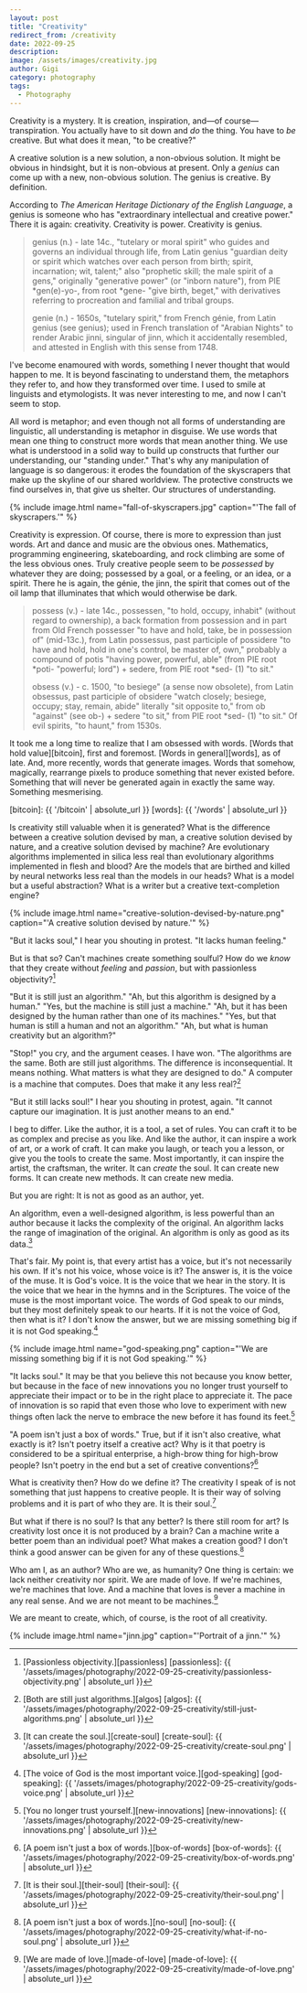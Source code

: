 ```yaml
---
layout: post
title: "Creativity"
redirect_from: /creativity
date: 2022-09-25
description:
image: /assets/images/creativity.jpg
author: Gigi
category: photography
tags:
  - Photography
---
```


Creativity is a mystery. It is creation, inspiration, and—of
course—transpiration. You actually have to sit down and _do_ the thing. You have
to _be_ creative. But what does it mean, "to be creative?"

A creative solution is a new solution, a non-obvious solution. It might be
obvious in hindsight, but it is non-obvious at present. Only a _genius_ can come
up with a new, non-obvious solution. The genius is creative. By definition.

According to _The American Heritage Dictionary of the English Language_, a genius
is someone who has "extraordinary intellectual and creative power." There it is
again: creativity. Creativity is power. Creativity is genius.

> genius (n.) - late 14c., "tutelary or moral spirit" who guides and governs an
> individual through life, from Latin genius "guardian deity or spirit which
> watches over each person from birth; spirit, incarnation; wit, talent;" also
> "prophetic skill; the male spirit of a gens," originally "generative power"
> (or "inborn nature"), from PIE *gen(e)-yo-, from root *gene- "give birth,
> beget," with derivatives referring to procreation and familial and tribal
> groups.
>
> genie (n.) - 1650s, "tutelary spirit," from French génie, from Latin genius
> (see genius); used in French translation of "Arabian Nights" to render Arabic
> jinni, singular of jinn, which it accidentally resembled, and attested in
> English with this sense from 1748.

I've become enamoured with words, something I never thought that would happen to
me. It is beyond fascinating to understand them, the metaphors they refer to,
and how they transformed over time. I used to smile at linguists and
etymologists. It was never interesting to me, and now I can't seem to stop.

All word is metaphor; and even though not all forms of understanding are
linguistic, all understanding is metaphor in disguise. We use words that mean
one thing to construct more words that mean another thing. We use what is
understood in a solid way to build up constructs that further our understanding,
our "standing under." That's why any manipulation of language is so dangerous:
it erodes the foundation of the skyscrapers that make up the skyline of our
shared worldview. The protective constructs we find ourselves in, that give us
shelter. Our structures of understanding.

{% include image.html name="fall-of-skyscrapers.jpg" caption="'The fall of skyscrapers.'" %}

Creativity is expression. Of course, there is more to expression than just
words. Art and dance and music are the obvious ones. Mathematics, programming
engineering, skateboarding, and rock climbing are some of the less obvious ones.
Truly creative people seem to be _possessed_ by whatever they are doing;
possessed by a goal, or a feeling, or an idea, or a spirit. There he is again,
the génie, the jinn, the spirit that comes out of the oil lamp that illuminates
that which would otherwise be dark.

> possess (v.) - late 14c., possessen, "to hold, occupy, inhabit" (without
> regard to ownership), a back formation from possession and in part from Old
> French possesser "to have and hold, take, be in possession of" (mid-13c.),
> from Latin possessus, past participle of possidere "to have and hold, hold in
> one's control, be master of, own," probably a compound of potis "having power,
> powerful, able" (from PIE root *poti- "powerful; lord") + sedere, from PIE
> root *sed- (1) "to sit."
>
> obsess (v.) - c. 1500, "to besiege" (a sense now obsolete), from Latin
> obsessus, past participle of obsidere "watch closely; besiege, occupy; stay,
> remain, abide" literally "sit opposite to," from ob "against" (see ob-) +
> sedere "to sit," from PIE root *sed- (1) "to sit." Of evil spirits, "to
> haunt," from 1530s.

It took me a long time to realize that I am obsessed with words. [Words that hold
value][bitcoin], first and foremost. [Words in general][words], as of late. And, more recently,
words that generate images. Words that somehow, magically, rearrange pixels to
produce something that never existed before. Something that will never be
generated again in exactly the same way. Something mesmerising.



[bitcoin]: {{ '/bitcoin' | absolute_url }}
[words]: {{ '/words' | absolute_url }}

Is creativity still valuable when it is generated? What is the difference
between a creative solution devised by man, a creative solution devised by
nature, and a creative solution devised by machine? Are evolutionary algorithms
implemented in silica less real than evolutionary algorithms implemented in
flesh and blood? Are the models that are birthed and killed by neural networks
less real than the models in our heads? What is a model but a useful
abstraction? What is a writer but a creative text-completion engine?

{% include image.html name="creative-solution-devised-by-nature.png" caption="'A creative solution devised by nature.'" %}

"But it lacks soul," I hear you shouting in protest. "It lacks human feeling."

But is that so? Can't machines create something soulful? How do we _know_ that
they create without _feeling_ and _passion_, but with passionless objectivity?[^fn-passionless]

[^fn-passionless]: [Passionless objectivity.][passionless]
[passionless]: {{ '/assets/images/photography/2022-09-25-creativity/passionless-objectivity.png' | absolute_url }}

"But it is still just an algorithm."
"Ah, but this algorithm is designed by a human."
"Yes, but the machine is still just a machine."
"Ah, but it has been designed by the human rather than one of its machines."
"Yes, but that human is still a human and not an algorithm."
"Ah, but what is human creativity but an algorithm?"

"Stop!" you cry, and the argument ceases. I have won. "The algorithms are the
same. Both are still just algorithms. The difference is inconsequential. It
means nothing. What matters is what they are designed to do." A computer is a
machine that computes. Does that make it any less real?[^fn-algos]

[^fn-algos]: [Both are still just algorithms.][algos]
[algos]: {{ '/assets/images/photography/2022-09-25-creativity/still-just-algorithms.png' | absolute_url }}

"But it still lacks soul!" I hear you shouting in protest, again. "It cannot
capture our imagination. It is just another means to an end."

I beg to differ. Like the author, it is a tool, a set of rules. You can craft it
to be as complex and precise as you like. And like the author, it can inspire a
work of art, or a work of craft. It can make you laugh, or teach you a lesson,
or give you the tools to create the same. Most importantly, it can inspire the
artist, the craftsman, the writer. It can _create_ the soul. It can create new
forms. It can create new methods. It can create new media.

But you are right: It is not as good as an author, yet.

An algorithm, even a well-designed algorithm, is less powerful than an author
because it lacks the complexity of the original. An algorithm lacks the range of
imagination of the original. An algorithm is only as good as its data.[^fn-create-soul]

[^fn-create-soul]: [It can create the soul.][create-soul]
[create-soul]: {{ '/assets/images/photography/2022-09-25-creativity/create-soul.png' | absolute_url }}

That's fair. My point is, that every artist has a voice, but it's not
necessarily his own. If it's not his voice, whose voice is it? The answer is, it
is the voice of the muse. It is God's voice. It is the voice that we hear in the
story. It is the voice that we hear in the hymns and in the Scriptures. The
voice of the muse is the most important voice. The words of God speak to our
minds, but they most definitely speak to our hearts. If it is not the voice of
God, then what is it? I don't know the answer, but we are missing something big
if it is not God speaking.[^fn-god-speaking]

[^fn-god-speaking]: [The voice of God is the most important voice.][god-speaking]
[god-speaking]: {{ '/assets/images/photography/2022-09-25-creativity/gods-voice.png' | absolute_url }}

{% include image.html name="god-speaking.png" caption="'We are missing something big if it is not God speaking.'" %}

"It lacks soul." It may be that you believe this not because you know better,
but because in the face of new innovations you no longer trust yourself to
appreciate their impact or to be in the right place to appreciate it. The pace
of innovation is so rapid that even those who love to experiment with new things
often lack the nerve to embrace the new before it has found its feet.[^fn-new-innovations]

[^fn-new-innovations]: [You no longer trust yourself.][new-innovations]
[new-innovations]: {{ '/assets/images/photography/2022-09-25-creativity/new-innovations.png' | absolute_url }}

"A poem isn't just a box of words." True, but if it isn't also creative, what
exactly is it? Isn't poetry itself a creative act? Why is it that poetry is
considered to be a spiritual enterprise, a high-brow thing for high-brow people?
Isn't poetry in the end but a set of creative conventions?[^fn-box-of-words]

[^fn-box-of-words]: [A poem isn't just a box of words.][box-of-words]
[box-of-words]: {{ '/assets/images/photography/2022-09-25-creativity/box-of-words.png' | absolute_url }}

What is creativity then? How do we define it? The creativity I speak of is not
something that just happens to creative people. It is their way of solving
problems and it is part of who they are. It is their soul.[^fn-their-soul]

[^fn-their-soul]: [It is their soul.][their-soul]
[their-soul]: {{ '/assets/images/photography/2022-09-25-creativity/their-soul.png' | absolute_url }}

But what if there is no soul? Is that any better? Is there still room for art?
Is creativity lost once it is not produced by a brain? Can a machine write a
better poem than an individual poet? What makes a creation good? I don't think a
good answer can be given for any of these questions.[^fn-no-soul]

[^fn-no-soul]: [A poem isn't just a box of words.][no-soul]
[no-soul]: {{ '/assets/images/photography/2022-09-25-creativity/what-if-no-soul.png' | absolute_url }}

Who am I, as an author? Who are we, as humanity? One thing is certain: we lack
neither creativity nor spirit. We are made of love. If we're machines, we're
machines that love. And a machine that loves is never a machine in any real
sense. And we are not meant to be machines.[^fn-made-of-love]

[^fn-made-of-love]: [We are made of love.][made-of-love]
[made-of-love]: {{ '/assets/images/photography/2022-09-25-creativity/made-of-love.png' | absolute_url }}

We are meant to create, which, of course, is the root of all creativity.

{% include image.html name="jinn.jpg" caption="'Portrait of a jinn.'" %}
